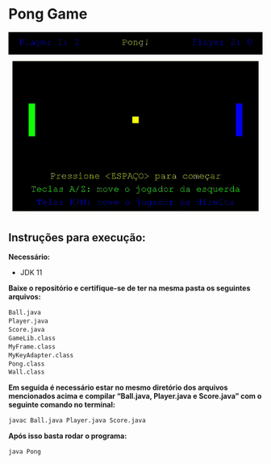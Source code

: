# Pong Game

![ Pong GIF](pong.gif)

## Instruções para execução:

**Necessário:**
- JDK 11

**Baixe o repositório e certifique-se de ter na mesma pasta os seguintes arquivos:**

```bash
Ball.java
Player.java
Score.java
GameLib.class
MyFrame.class
MyKeyAdapter.class
Pong.class
Wall.class
```

**Em seguida é necessário estar no mesmo diretório dos arquivos mencionados acima e compilar “Ball.java, Player.java e Score.java” com o seguinte comando no terminal:**
```bash
javac Ball.java Player.java Score.java
```

**Após isso basta rodar o programa:**
```bash
java Pong
```
